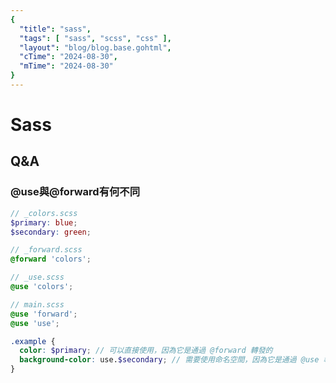 ```yaml
---
{
  "title": "sass",
  "tags": [ "sass", "scss", "css" ],
  "layout": "blog/blog.base.gohtml",
  "cTime": "2024-08-30",
  "mTime": "2024-08-30"
}
---
```


# Sass

## Q&A

### @use與@forward有何不同

```scss
// _colors.scss
$primary: blue;
$secondary: green;

// _forward.scss
@forward 'colors';

// _use.scss
@use 'colors';

// main.scss
@use 'forward';
@use 'use';

.example {
  color: $primary; // 可以直接使用，因為它是通過 @forward 轉發的
  background-color: use.$secondary; // 需要使用命名空間，因為它是通過 @use 導入的
}
```
